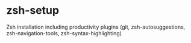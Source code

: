 # zsh-setup
Zsh installation including productivity plugins (git, zsh-autosuggestions, zsh-navigation-tools, zsh-syntax-highlighting)

